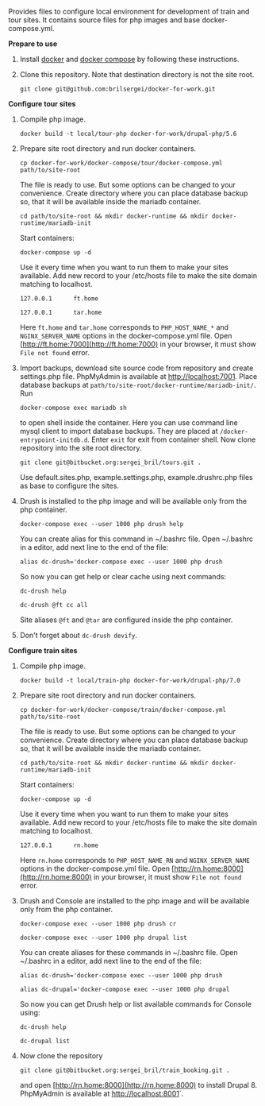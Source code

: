 Provides files to configure local environment for development of train and tour sites.
It contains source files for php images and base docker-compose.yml.

**Prepare to use**

1. Install [docker](https://docs.docker.com/engine/installation/linux/ubuntulinux/) and [docker compose](https://docs.docker.com/compose/install/) by following these instructions.

2. Clone this repository. Note that destination directory is not the site root.
  
    `git clone git@github.com:brilsergei/docker-for-work.git`

**Configure tour sites**

1. Compile php image.
    
    `docker build -t local/tour-php docker-for-work/drupal-php/5.6`
    
2. Prepare site root directory and run docker containers.

    `cp docker-for-work/docker-compose/tour/docker-compose.yml path/to/site-root`
    
    The file is ready to use. But some options can be changed to your convenience.
    Create directory where you can place database backup so, that it will be available inside the mariadb container.
    
    `cd path/to/site-root && mkdir docker-runtime && mkdir docker-runtime/mariadb-init`
    
    Start containers:
    
    `docker-compose up -d`
    
    Use it every time when you want to run them to make your sites available.
    Add new record to your /etc/hosts file to make the site domain matching to localhost.
    
    `127.0.0.1      ft.home`
    
    `127.0.0.1      tar.home`
    
    Here `ft.home` and `tar.home` corresponds to `PHP_HOST_NAME_*` and `NGINX_SERVER_NAME` options in the docker-compose.yml file.
    Open [http://ft.home:7000](http://ft.home:7000) in your browser, it must show `File not found` error.
    
3. Import backups, download site source code from repository and create settings.php file.
    PhpMyAdmin is available at [http://localhost:7001](http://localhost:7001). Place database backups at `path/to/site-root/docker-runtime/mariadb-init/`.
    Run
    
    `docker-compose exec mariadb sh`
    
    to open shell inside the container. Here you can use command line mysql client to import database backups.
    They are placed at `/docker-entrypoint-initdb.d`. Enter `exit` for exit from container shell.
    Now clone repository into the site root directory.

    `git clone git@bitbucket.org:sergei_bril/tours.git .`
    
    Use default.sites.php, example.settings.php, example.drushrc.php files as base to configure the sites.
    
4. Drush is installed to the php image and will be available only from the php container.

    `docker-compose exec --user 1000 php drush help`
    
    You can create alias for this command in ~/.bashrc file. Open ~/.bashrc in a editor, add next line to the end of the file:
    
    `alias dc-drush='docker-compose exec --user 1000 php drush`
    
    So now you can get help or clear cache using next commands:
    
    `dc-drush help`
    
    `dc-drush @ft cc all`
    
    Site aliases `@ft` and `@tar` are configured inside the php container.
    
5. Don't forget about `dc-drush devify`.
    
**Configure train sites**

1. Compile php image.
       
    `docker build -t local/train-php docker-for-work/drupal-php/7.0`
       
2. Prepare site root directory and run docker containers.

    `cp docker-for-work/docker-compose/train/docker-compose.yml path/to/site-root`
    
    The file is ready to use. But some options can be changed to your convenience.
    Create directory where you can place database backup so, that it will be available inside the mariadb container.
    
    `cd path/to/site-root && mkdir docker-runtime && mkdir docker-runtime/mariadb-init`
    
    Start containers:
    
    `docker-compose up -d`
    
    Use it every time when you want to run them to make your sites available.
    Add new record to your /etc/hosts file to make the site domain matching to localhost.
    
    `127.0.0.1      rn.home`
    
    Here `rn.home` corresponds to `PHP_HOST_NAME_RN` and `NGINX_SERVER_NAME` options in the docker-compose.yml file.
    Open [http://rn.home:8000](http://rn.home:8000) in your browser, it must show `File not found` error.
  
3. Drush and Console are installed to the php image and will be available only from the php container.
   
   `docker-compose exec --user 1000 php drush cr`
   
   `docker-compose exec --user 1000 php drupal list`
   
   You can create aliases for these commands in ~/.bashrc file. Open ~/.bashrc in a editor, add next line to the end of the file:
   
   `alias dc-drush='docker-compose exec --user 1000 php drush`
   
   `alias dc-drupal='docker-compose exec --user 1000 php drupal`
   
   So now you can get Drush help or list available commands for Console using:
   
   `dc-drush help`
   
   `dc-drupal list`
   
4. Now clone the repository

    `git clone git@bitbucket.org:sergei_bril/train_booking.git .`
    
    and open [http://rn.home:8000](http://rn.home:8000) to install Drupal 8. PhpMyAdmin is available at [http://localhost:8001](http://localhost:8001)`.
   